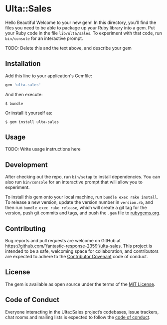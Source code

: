# Ulta::Sales

Hello Beautiful
Welcome to your new gem! In this directory, you'll find the files you need to be able to package up your Ruby library into a gem. Put your Ruby code in the file `lib/ulta/sales`. To experiment with that code, run `bin/console` for an interactive prompt.

TODO: Delete this and the text above, and describe your gem

## Installation

Add this line to your application's Gemfile:

```ruby
gem 'ulta-sales'
```

And then execute:

    $ bundle

Or install it yourself as:

    $ gem install ulta-sales

## Usage

TODO: Write usage instructions here

## Development

After checking out the repo, run `bin/setup` to install dependencies. You can also run `bin/console` for an interactive prompt that will allow you to experiment.

To install this gem onto your local machine, run `bundle exec rake install`. To release a new version, update the version number in `version.rb`, and then run `bundle exec rake release`, which will create a git tag for the version, push git commits and tags, and push the `.gem` file to [rubygems.org](https://rubygems.org).

## Contributing

Bug reports and pull requests are welcome on GitHub at https://github.com/'fantastic-response-2359'/ulta-sales. This project is intended to be a safe, welcoming space for collaboration, and contributors are expected to adhere to the [Contributor Covenant](http://contributor-covenant.org) code of conduct.

## License

The gem is available as open source under the terms of the [MIT License](https://opensource.org/licenses/MIT).

## Code of Conduct

Everyone interacting in the Ulta::Sales project’s codebases, issue trackers, chat rooms and mailing lists is expected to follow the [code of conduct](https://github.com/'fantastic-response-2359'/ulta-sales/blob/master/CODE_OF_CONDUCT.md).
